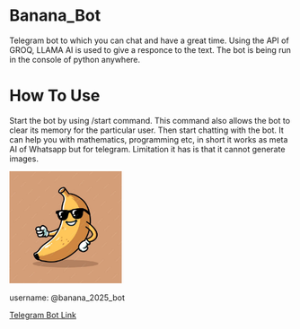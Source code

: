# Banana_Bot
Telegram bot to which you can chat and have a great time. Using the API of GROQ, LLAMA AI is used to give a responce to the text.
The bot is being run in the console of python anywhere.

# How To Use
Start the bot by using /start command. This command also allows the bot to clear its memory for the particular user.
Then start chatting with the bot. It can help you with mathematics, programming etc, in short it works as meta AI of Whatsapp but for telegram.
Limitation it has is that it cannot generate images.

<img src="https://github.com/Pie1722/Banana_Bot/blob/main/photo_2025-07-01_11-05-59.jpg?raw=true" alt="Sample Image" width="200" height="200">

username: @banana_2025_bot

[Telegram Bot Link](https://t.me/Banana_2025_bot)

